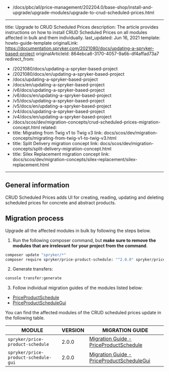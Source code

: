   - /docs/pbc/all/price-management/202204.0/base-shop/install-and-upgrade/upgrade-modules/upgrade-to-crud-scheduled-prices.html
---
title: Upgrade to CRUD Scheduled Prices
description: The article provides instructions on how to install CRUD Scheduled Prices on all modules affected in bulk and them individually.
last_updated: Jun 16, 2021
template: howto-guide-template
originalLink: https://documentation.spryker.com/2021080/docs/updating-a-spryker-based-project
originalArticleId: 864ebca6-3170-4057-9a6b-df4affad73a7
redirect_from:
  - /2021080/docs/updating-a-spryker-based-project
  - /2021080/docs/en/updating-a-spryker-based-project
  - /docs/updating-a-spryker-based-project
  - /docs/en/updating-a-spryker-based-project
  - /v6/docs/updating-a-spryker-based-project
  - /v6/docs/en/updating-a-spryker-based-project
  - /v5/docs/updating-a-spryker-based-project
  - /v5/docs/en/updating-a-spryker-based-project
  - /v4/docs/updating-a-spryker-based-project
  - /v4/docs/en/updating-a-spryker-based-project
  - /docs/scos/dev/migration-concepts/crud-scheduled-prices-migration-concept.html
related:
  - title: Migrating from Twig v1 to Twig v3
    link: docs/scos/dev/migration-concepts/migrating-from-twig-v1-to-twig-v3.html
  - title: Split Delivery migration concept
    link: docs/scos/dev/migration-concepts/split-delivery-migration-concept.html
  - title: Silex Replacement migration concept
    link: docs/scos/dev/migration-concepts/silex-replacement/silex-replacement.html
---

## General information

CRUD Scheduled Prices adds UI for creating, reading, updating and deleting scheduled prices for concrete and abstract products.

## Migration process

Upgrade all the affected modules in bulk by following the steps below.

1. Run the following composer command, but **make sure to remove the modules that are irrelevant for your project from the command**.

```bash
composer update "spryker/*"
composer require spryker/price-product-schedule: "^2.0.0" spryker/price-product-schedule-gui: "^2.0.0" --update-with-dependencies
```

2. Generate transfers:

```bash
console transfer:generate
```

3. Follow individual migration guides of the modules listed below:

* [PriceProductSchedule](/docs/pbc/all/price-management/{{site.version}}/base-shop/install-and-upgrade/upgrade-modules/upgrade-the-priceproductschedule-module.html#upgrading-from-version-1-to-version-200)
* [PriceProductScheduleGui](/docs/pbc/all/price-management/{{site.version}}/base-shop/install-and-upgrade/upgrade-modules/upgrade-the-priceproductschedulegui-module.html)

You can find the affected modules of the CRUD scheduled prices update in the following table.

| MODULE | VERSION | MIGRATION GUIDE |
| --- | --- | --- |
| `spryker/price-product-schedule	` | 	2.0.0 | [Migration Guide - PriceProductSchedule](/docs/pbc/all/price-management/{{site.version}}/base-shop/install-and-upgrade/upgrade-modules/upgrade-the-priceproductschedule-module.html#upgrading-from-version-1-to-version-200) |
| `spryker/price-product-schedule-gui` | 	2.0.0 | [Migration Guide - PriceProductScheduleGui](/docs/pbc/all/price-management/{{site.version}}/base-shop/install-and-upgrade/upgrade-modules/upgrade-the-priceproductschedulegui-module.html) |
